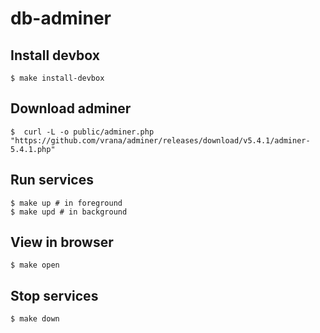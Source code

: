 # db-adminer

## Install devbox
```shell
$ make install-devbox
```

## Download adminer
```shell
$  curl -L -o public/adminer.php "https://github.com/vrana/adminer/releases/download/v5.4.1/adminer-5.4.1.php"
```

## Run services
```shell
$ make up # in foreground
$ make upd # in background
```

## View in browser
```shell
$ make open
```

## Stop services
```shell
$ make down
```
